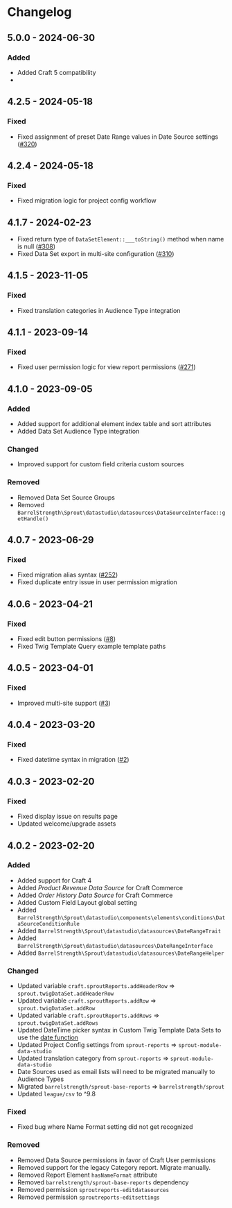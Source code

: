 # Changelog

## 5.0.0 - 2024-06-30

### Added

- Added Craft 5 compatibility
- 
## 4.2.5 - 2024-05-18

### Fixed

- Fixed assignment of preset Date Range values in Date Source settings ([#320])

[#320]: https://github.com/barrelstrength/sprout/issues/320

## 4.2.4 - 2024-05-18

### Fixed

- Fixed migration logic for project config workflow

## 4.1.7 - 2024-02-23

- Fixed return type of `DataSetElement::___toString()` method when name is null ([#308])
- Fixed Data Set export in multi-site configuration ([#310])

[#308]: https://github.com/barrelstrength/sprout/issues/308
[#310]: https://github.com/barrelstrength/sprout/issues/310

## 4.1.5 - 2023-11-05

### Fixed

- Fixed translation categories in Audience Type integration

## 4.1.1 - 2023-09-14

### Fixed

- Fixed user permission logic for view report permissions ([#271])

[#271]: https://github.com/barrelstrength/sprout/issues/271

## 4.1.0 - 2023-09-05

### Added

- Added support for additional element index table and sort attributes
- Added Data Set Audience Type integration

### Changed

- Improved support for custom field criteria custom sources

### Removed

- Removed Data Set Source Groups
- Removed `BarrelStrength\Sprout\datastudio\datasources\DataSourceInterface::getHandle()`

## 4.0.7 - 2023-06-29

### Fixed

- Fixed migration alias syntax ([#252])
- Fixed duplicate entry issue in user permission migration

[#252]: https://github.com/barrelstrength/sprout/issues/252

## 4.0.6 - 2023-04-21

### Fixed

- Fixed edit button permissions ([#8][#8datastudio])
- Fixed Twig Template Query example template paths

[#8datastudio]: https://github.com/barrelstrength/sprout-data-studio/issues/8

## 4.0.5 - 2023-04-01

### Fixed

- Improved multi-site support ([#3][#2datastudio])

[#3datastudio]: https://github.com/barrelstrength/sprout-data-studio/issues/3

## 4.0.4 - 2023-03-20

### Fixed

- Fixed datetime syntax in migration ([#2][#2datastudio])

[#2datastudio]: https://github.com/barrelstrength/craft-sprout-data-studio/issues/2

## 4.0.3 - 2023-02-20

### Fixed

- Fixed display issue on results page
- Updated welcome/upgrade assets

## 4.0.2 - 2023-02-20

### Added

- Added support for Craft 4
- Added _Product Revenue Data Source_ for Craft Commerce
- Added _Order History Data Source_ for Craft Commerce
- Added Custom Field Layout global setting
- Added `BarrelStrength\Sprout\datastudio\components\elements\conditions\DataSourceConditionRule`
- Added `BarrelStrength\Sprout\datastudio\datasources\DateRangeTrait`
- Added `BarrelStrength\Sprout\datastudio\datasources\DateRangeInterface`
- Added `BarrelStrength\Sprout\datastudio\datasources\DateRangeHelper`

### Changed

- Updated variable `craft.sproutReports.addHeaderRow` => `sprout.twigDataSet.addHeaderRow`
- Updated variable `craft.sproutReports.addRow` => `sprout.twigDataSet.addRow`
- Updated variable `craft.sproutReports.addRows` => `sprout.twigDataSet.addRows`
- Updated DateTime picker syntax in Custom Twig Template Data Sets to use the [date function](https://craftcms.com/docs/4.x/upgrade.html#template-functions)
- Updated Project Config settings from `sprout-reports` => `sprout-module-data-studio`
- Updated translation category from `sprout-reports` => `sprout-module-data-studio`
- Date Sources used as email lists will need to be migrated manually to Audience Types
- Migrated `barrelstrength/sprout-base-reports` => `barrelstrength/sprout`
- Updated `league/csv` to ^9.8

### Fixed

- Fixed bug where Name Format setting did not get recognized

### Removed

- Removed Data Source permissions in favor of Craft User permissions
- Removed support for the legacy Category report. Migrate manually.
- Removed Report Element `hasNameFormat` attribute
- Removed `barrelstrength/sprout-base-reports` dependency
- Removed permission `sproutreports-editdatasources`
- Removed permission `sproutreports-editsettings`

    
